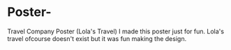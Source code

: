 # Poster-
Travel Company Poster (Lola's Travel)
I made this poster just for fun. Lola's travel ofcourse doesn't exist but it was fun making the design. 
